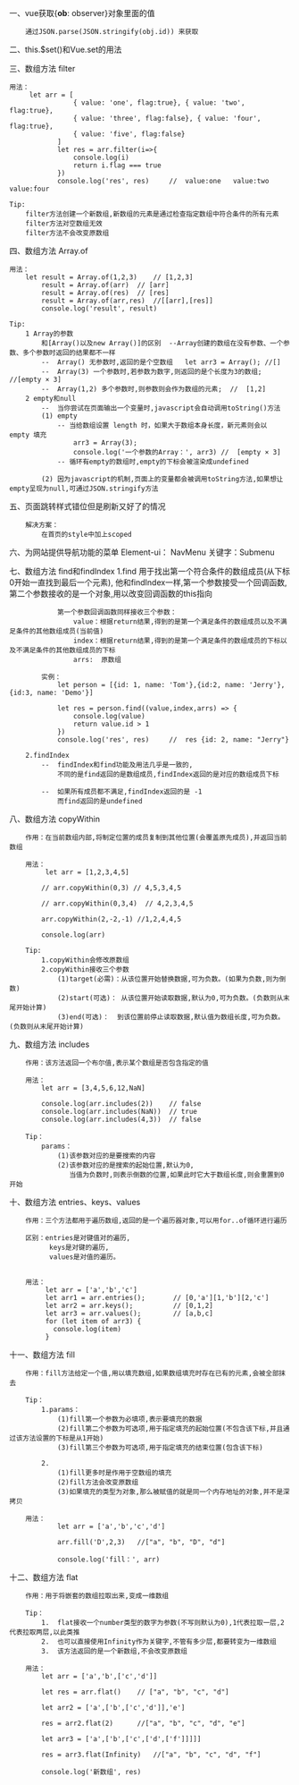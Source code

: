 一、vue获取{__ob__: observer}对象里面的值

		通过JSON.parse(JSON.stringify(obj.id)) 来获取
		
二、this.$set()和Vue.set的用法


三、数组方法 filter

	用法：
		 let arr = [
					{ value: 'one', flag:true}, { value: 'two', flag:true},
					{ value: 'three', flag:false}, { value: 'four', flag:true},
					{ value: 'five', flag:false}
				]
				let res = arr.filter(i=>{
					console.log(i)
					return i.flag === true
				})
				console.log('res', res)		//  value:one   value:two  value:four
			
	Tip:
		filter方法创建一个新数组,新数组的元素是通过检查指定数组中符合条件的所有元素
		filter方法对空数组无效
		filter方法不会改变原数组
		
四、数组方法 Array.of

	用法：
		let result = Array.of(1,2,3)    // [1,2,3]
            result = Array.of(arr)  // [arr]
            result = Array.of(res)  // [res]
            result = Array.of(arr,res)  //[[arr],[res]]
            console.log('result', result)
	
	Tip:
		1 Array的参数
			和[Array()以及new Array()]的区别  --Array创建的数组在没有参数、一个参数、多个参数时返回的结果都不一样
			--	Array()	无参数时,返回的是个空数组	let arr3 = Array();	//[]
			--	Array(3) 一个参数时,若参数为数字,则返回的是个长度为3的数组;	//[empty × 3]  
			--  Array(1,2) 多个参数时,则参数则会作为数组的元素;  //  [1,2]
		2 empty和null
			--  当你尝试在页面输出一个变量时,javascript会自动调用toString()方法
			(1) empty
				-- 当给数组设置 length 时，如果大于数组本身长度，新元素则会以 empty 填充
					arr3 = Array(3);
					console.log('一个参数的Array：', arr3) //  [empty × 3]
				-- 循环有empty的数组时,empty的下标会被渲染成undefined
			
			(2) 因为javascript的机制,页面上的变量都会被调用toString方法,如果想让empty呈现为null,可通过JSON.stringify方法	

五、页面跳转样式错位但是刷新又好了的情况

		解决方案：
			在首页的style中加上scoped
			
六、为网站提供导航功能的菜单	Element-ui：  NavMenu	关键字：Submenu	

七、数组方法 find和findIndex
		1.find	用于找出第一个符合条件的数组成员(从下标0开始一直找到最后一个元素),
				他和findIndex一样,第一个参数接受一个回调函数,
				第二个参数接收的是一个对象,用以改变回调函数的this指向
				
				第一个参数回调函数同样接收三个参数：
					value：根据return结果,得到的是第一个满足条件的数组成员以及不满足条件的其他数组成员(当前值)
					index：根据return结果,得到的是第一个满足条件的数组成员的下标以及不满足条件的其他数组成员的下标
					arrs:  原数组
			
			实例：	
				let person = [{id: 1, name: 'Tom'},{id:2, name: 'Jerry'},{id:3, name: 'Demo'}]

				let res = person.find((value,index,arrs) => {
					console.log(value)
					return value.id > 1
				})	
				console.log('res', res)		//  res {id: 2, name: "Jerry"}
		
		2.findIndex		
			--	findIndex和find功能及用法几乎是一致的,
			    不同的是find返回的是数组成员,findIndex返回的是对应的数组成员下标
				
			--  如果所有成员都不满足,findIndex返回的是 -1 
				而find返回的是undefined

八、数组方法 copyWithin

		作用：在当前数组内部,将制定位置的成员复制到其他位置(会覆盖原先成员),并返回当前数组
		
		用法：
			 let arr = [1,2,3,4,5]

			// arr.copyWithin(0,3) // 4,5,3,4,5

			// arr.copyWithin(0,3,4)  // 4,2,3,4,5

			arr.copyWithin(2,-2,-1) //1,2,4,4,5

			console.log(arr)
			
		Tip:
			1.copyWithin会修改原数组
			2.copyWithin接收三个参数
				(1)target(必需)：从该位置开始替换数据,可为负数。(如果为负数,则为倒数)
				(2)start(可选)： 从该位置开始读取数据,默认为0,可为负数。(负数则从末尾开始计算)
				(3)end(可选)：	 到该位置前停止读取数据,默认值为数组长度,可为负数。(负数则从末尾开始计算)
		
		
九、数组方法 includes

		作用：该方法返回一个布尔值,表示某个数组是否包含指定的值

		用法：
			let arr = [3,4,5,6,12,NaN]

			console.log(arr.includes(2))    // false
			console.log(arr.includes(NaN))  // true
			console.log(arr.includes(4,3))  // false
			
		Tip：
			params：
				(1)该参数对应的是要搜索的内容
				(2)该参数对应的是搜索的起始位置,默认为0,
				   当值为负数时,则表示倒数的位置,如果此时它大于数组长度,则会重置到0开始
				   
				   
十、数组方法 entries、keys、values
		
		作用：三个方法都用于遍历数组,返回的是一个遍历器对象,可以用for..of循环进行遍历
		
		区别：entries是对键值对的遍历,
			  keys是对键的遍历,
			  values是对值的遍历。
			  

		用法：
			 let arr = ['a','b','c']
			 let arr1 = arr.entries();       // [0,'a'][1,'b'][2,'c']
			 let arr2 = arr.keys();          // [0,1,2]
			 let arr3 = arr.values();        // [a,b,c]
			 for (let item of arr3) {
               console.log(item) 
			 }		

十一、数组方法 fill
		
		作用：fill方法给定一个值,用以填充数组,如果数组填充时存在已有的元素,会被全部抹去
		
		Tip：
			1.params：
				(1)fill第一个参数为必填项,表示要填充的数据
				(2)fill第二个参数为可选项,用于指定填充的起始位置(不包含该下标,并且通过该方法设置的下标是从1开始)
				(3)fill第三个参数为可选项,用于指定填充的结束位置(包含该下标)
				
			2.
				(1)fill更多时是作用于空数组的填充
				(2)fill方法会改变原数组
				(3)如果填充的类型为对象,那么被赋值的就是同一个内存地址的对象,并不是深拷贝
				
		用法：
			    let arr = ['a','b','c','d']

				arr.fill('D',2,3)   //["a", "b", "D", "d"]

				console.log('fill：', arr)

十二、数组方法 flat
		
		作用：用于将嵌套的数组拉取出来,变成一维数组
		
		Tip：
			1.  flat接收一个number类型的数字为参数(不写则默认为0),1代表拉取一层,2代表拉取两层,以此类推
			2.	也可以直接使用Infinity作为关键字,不管有多少层,都要转变为一维数组
			3.	该方法返回的是一个新数组,不会改变原数组
				
		用法：
			let arr = ['a','b',['c','d']]

			let res = arr.flat()    // ["a", "b", "c", "d"]

			let arr2 = ['a',['b',['c','d']],'e']

			res = arr2.flat(2)      //["a", "b", "c", "d", "e"]

			let arr3 = ['a',['b',['c',['d',['f']]]]]

			res = arr3.flat(Infinity)   //["a", "b", "c", "d", "f"]

			console.log('新数组', res)		

		
		